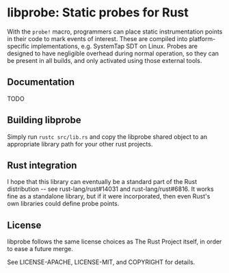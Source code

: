 # libprobe: Static probes for Rust

With the `probe!` macro, programmers can place static instrumentation
points in their code to mark events of interest.  These are compiled into
platform-specific implementations, e.g. SystemTap SDT on Linux.  Probes are
designed to have negligible overhead during normal operation, so they can
be present in all builds, and only activated using those external tools.

## Documentation

TODO

## Building libprobe

Simply run `rustc src/lib.rs` and copy the libprobe shared object to an
appropriate library path for your other rust projects.

## Rust integration

I hope that this library can eventually be a standard part of the Rust
distribution -- see rust-lang/rust#14031 and rust-lang/rust#6816.  It works
fine as a standalone library, but if it were incorporated, then even Rust's
own libraries could define probe points.

## License

libprobe follows the same license choices as The Rust Project itself, in
order to ease a future merge.

See LICENSE-APACHE, LICENSE-MIT, and COPYRIGHT for details.
